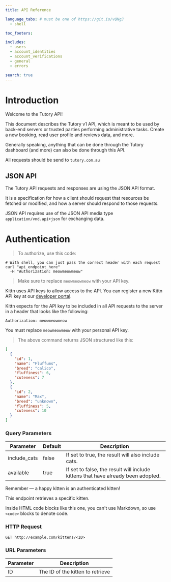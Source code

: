 ```yaml
---
title: API Reference

language_tabs: # must be one of https://git.io/vQNgJ
  - shell

toc_footers:

includes:
  - users
  - account_identities
  - account_verifications
  - general
  - errors

search: true
---
```


# Introduction

Welcome to the Tutory API! 

This document describes the Tutory v1 API, which is meant to be used by back-end servers or trusted parties performing administrative tasks. Create a new booking, read user profile and reviews data, and more.

Generally speaking, anything that can be done through the Tutory dashboard (and more) can also be done through this API.

All requests should be send to `tutory.com.au`

## JSON API

The Tutory API requests and responses are using the JSON API format. 

It is a specification for how a client should request that resources be fetched or modified, and how a server should respond to those requests.

JSON API requires use of the JSON API media type `application/vnd.api+json` for exchanging data.

# Authentication

> To authorize, use this code:

```shell
# With shell, you can just pass the correct header with each request
curl "api_endpoint_here"
  -H "Authorization: meowmeowmeow"
```

> Make sure to replace `meowmeowmeow` with your API key.

Kittn uses API keys to allow access to the API. You can register a new Kittn API key at our [developer portal](http://example.com/developers).

Kittn expects for the API key to be included in all API requests to the server in a header that looks like the following:

`Authorization: meowmeowmeow`

<aside class="notice">
You must replace <code>meowmeowmeow</code> with your personal API key.
</aside>

> The above command returns JSON structured like this:

```json
[
  {
    "id": 1,
    "name": "Fluffums",
    "breed": "calico",
    "fluffiness": 6,
    "cuteness": 7
  },
  {
    "id": 2,
    "name": "Max",
    "breed": "unknown",
    "fluffiness": 5,
    "cuteness": 10
  }
]
```

### Query Parameters

Parameter | Default | Description
--------- | ------- | -----------
include_cats | false | If set to true, the result will also include cats.
available | true | If set to false, the result will include kittens that have already been adopted.

<aside class="success">
Remember — a happy kitten is an authenticated kitten!
</aside>

This endpoint retrieves a specific kitten.

<aside class="warning">Inside HTML code blocks like this one, you can't use Markdown, so use <code>&lt;code&gt;</code> blocks to denote code.</aside>

### HTTP Request

`GET http://example.com/kittens/<ID>`

### URL Parameters

Parameter | Description
--------- | -----------
ID | The ID of the kitten to retrieve

